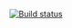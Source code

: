 [![Build status](https://ci.appveyor.com/api/projects/status/aan3rxs1mj2kthbv?svg=true)](https://ci.appveyor.com/project/Hrandis/testmod)